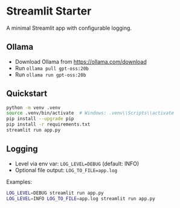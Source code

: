 # Streamlit Starter

A minimal Streamlit app with configurable logging.

## Ollama
 - Download Ollama from https://ollama.com/download
 - Run `ollama pull gpt-oss:20b`
 - Run `ollama run gpt-oss:20b`


## Quickstart

```bash
python -m venv .venv
source .venv/bin/activate  # Windows: .venv\\Scripts\\activate
pip install --upgrade pip
pip install -r requirements.txt
streamlit run app.py
```

## Logging
- Level via env var: `LOG_LEVEL=DEBUG` (default: INFO)
- Optional file output: `LOG_TO_FILE=app.log`

Examples:
```bash
LOG_LEVEL=DEBUG streamlit run app.py
LOG_LEVEL=INFO LOG_TO_FILE=app.log streamlit run app.py
```
